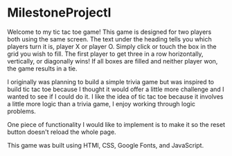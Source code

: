# MilestoneProjectI
Welcome to my tic tac toe game! This game is designed for two players both using the same screen. The text under the heading tells you which players turn it is, player X or player O. Simply click or touch the box in the grid you wish to fill. The first player to get three in a row horizontally, vertically, or diagonally wins!
If all boxes are filled and neither player won, the game results in a tie.

I originally was planning to build a simple trivia game but was inspired to build tic tac toe because I thought it would offer a little more challenge and I wanted to see if I could do it. I like the idea of tic tac toe because it involves a little more logic than a trivia game, I enjoy working through logic problems.

One piece of functionality I would like to implement is to make it so the reset button doesn't reload the whole page.

This game was built using HTMl, CSS, Google Fonts, and JavaScript.